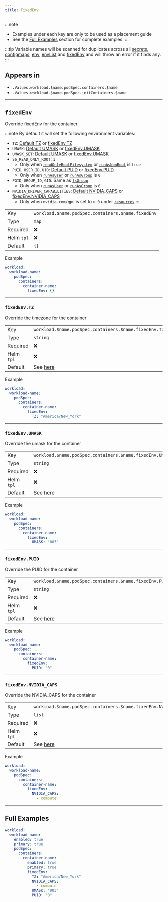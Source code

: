 ```yaml
---
title: FixedEnv
---
```


:::note
- Examples under each key are only to be used as a placement guide
- See the [Full Examples](#full-examples) section for complete examples.
:::

:::tip
Variable names will be scanned for duplicates across all
[secrets](../secret.md), [configmaps](../configmap.md),
[env](./env.md), [envList](./envList.md) and [fixedEnv](./fixedEnv.md)
and will throw an error if it finds any.
:::

## Appears in

- `.Values.workload.$name.podSpec.containers.$name`
- `.Values.workload.$name.podSpec.initContainers.$name`

---

## `fixedEnv`

Override fixedEnv for the container

:::note
By default it will set the following environment variables:

- `TZ`: [Default TZ](../index.md#tz) or [fixedEnv.TZ](#fixedenvtz)
- `UMASK`: [Default UMASK](../securityContext.md#securitycontextcontainerumask) or [fixedEnv.UMASK](#fixedenvumask)
- `UMASK_SET`: [Default UMASK](../securityContext.md#securitycontextcontainerumask) or [fixedEnv.UMASK](#fixedenvumask)
- `S6_READ_ONLY_ROOT`: `1`
  - Only when [`readOnlyRootFilesystem`](./securityContext.md#securitycontextreadonlyrootfilesystem) or [`runAsNonRoot`](./securityContext.md#securitycontextrunasnonroot) is `true`
- `PUID`, `USER_ID`, `UID`: [Default PUID](../securityContext.md#securitycontextcontainerpuid) or [fixedEnv.PUID](#fixedenvpuid)
  - Only when [`runAsUser`](./securityContext.md#securitycontextrunasuser) or [`runAsGroup`](../securityContext.md#securitycontextcontainerrunasgroup) is `0`
- `PGID`, `GROUP_ID`, `GID`: Same as [`fsGroup`](../securityContext.md#securitycontextpodfsgroup)
  - Only when [`runAsUser`](./securityContext.md#securitycontextrunasuser) or [`runAsGroup`](../securityContext.md#securitycontextcontainerrunasgroup) is `0`
- `NVIDIA_DRIVER_CAPABILITIES`: [Default NVIDIA_CAPS](../containerOptions.md#nvidia_caps) or [fixedEnv.NVIDIA_CAPS](#fixedenvnvidia_caps)
  - Only when `nvidia.com/gpu` is set to `> 0` under [`resources`](../container/resources.md)
:::

|            |                                                    |
| ---------- | -------------------------------------------------- |
| Key        | `workload.$name.podSpec.containers.$name.fixedEnv` |
| Type       | `map`                                              |
| Required   | ❌                                                 |
| Helm `tpl` | ❌                                                 |
| Default    | `{}`                                               |

Example

```yaml
workload:
  workload-name:
    podSpec:
      containers:
        container-name:
          fixedEnv: {}
```

---

### `fixedEnv.TZ`

Override the timezone for the container

|            |                                                       |
| ---------- | ----------------------------------------------------- |
| Key        | `workload.$name.podSpec.containers.$name.fixedEnv.TZ` |
| Type       | `string`                                              |
| Required   | ❌                                                    |
| Helm `tpl` | ❌                                                    |
| Default    | See [here](../index.md#tz)                            |

Example

```yaml
workload:
  workload-name:
    podSpec:
      containers:
        container-name:
          fixedEnv:
            TZ: "America/New_York"
```

---

### `fixedEnv.UMASK`

Override the umask for the container

|            |                                                                 |
| ---------- | --------------------------------------------------------------- |
| Key        | `workload.$name.podSpec.containers.$name.fixedEnv.UMASK`        |
| Type       | `string`                                                        |
| Required   | ❌                                                              |
| Helm `tpl` | ❌                                                              |
| Default    | See [here](../securityContext.md#securitycontextcontainerumask) |

Example

```yaml
workload:
  workload-name:
    podSpec:
      containers:
        container-name:
          fixedEnv:
            UMASK: "003"
```

---

### `fixedEnv.PUID`

Override the PUID for the container

|            |                                                                |
| ---------- | -------------------------------------------------------------- |
| Key        | `workload.$name.podSpec.containers.$name.fixedEnv.PUID`        |
| Type       | `string`                                                       |
| Required   | ❌                                                             |
| Helm `tpl` | ❌                                                             |
| Default    | See [here](../securityContext.md#securitycontextcontainerpuid) |

Example

```yaml
workload:
  workload-name:
    podSpec:
      containers:
        container-name:
          fixedEnv:
            PUID: "0"
```

---

### `fixedEnv.NVIDIA_CAPS`

Override the NVIDIA_CAPS for the container

|            |                                                                |
| ---------- | -------------------------------------------------------------- |
| Key        | `workload.$name.podSpec.containers.$name.fixedEnv.NVIDIA_CAPS` |
| Type       | `list`                                                         |
| Required   | ❌                                                             |
| Helm `tpl` | ❌                                                             |
| Default    | See [here](../containerOptions.md#nvidia_caps)                 |

Example

```yaml
workload:
  workload-name:
    podSpec:
      containers:
        container-name:
          fixedEnv:
            NVIDIA_CAPS:
              - compute
```

---

## Full Examples

```yaml
workload:
  workload-name:
    enabled: true
    primary: true
    podSpec:
      containers:
        container-name:
          enabled: true
          primary: true
          fixedEnv:
            TZ: "America/New_York"
            NVIDIA_CAPS:
              - compute
            UMASK: "003"
            PUID: "0"
```
